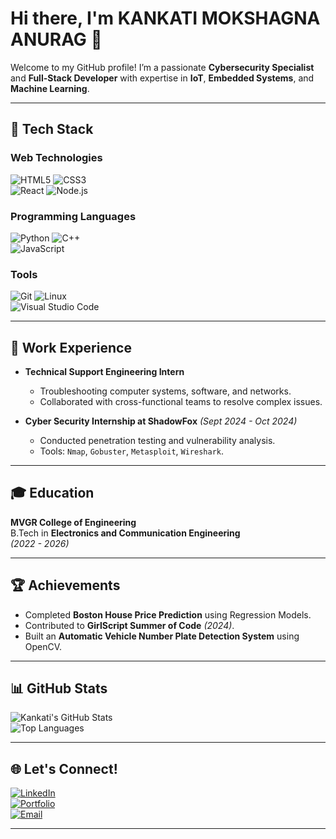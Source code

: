 # Hi there, I'm **KANKATI MOKSHAGNA ANURAG** 👋

Welcome to my GitHub profile! I’m a passionate **Cybersecurity Specialist** and **Full-Stack Developer** with expertise in **IoT**, **Embedded Systems**, and **Machine Learning**.

---

## 🚀 **Tech Stack**

### **Web Technologies**  
![HTML5](https://img.shields.io/badge/-HTML5-05122A?style=flat&logo=html5) 
![CSS3](https://img.shields.io/badge/-CSS3-05122A?style=flat&logo=css3)  
![React](https://img.shields.io/badge/-React-05122A?style=flat&logo=react)
![Node.js](https://img.shields.io/badge/-Node.js-05122A?style=flat&logo=node.js)

### **Programming Languages**  
![Python](https://img.shields.io/badge/-Python-05122A?style=flat&logo=python)
![C++](https://img.shields.io/badge/-C++-05122A?style=flat&logo=c%2b%2b)  
![JavaScript](https://img.shields.io/badge/-JavaScript-05122A?style=flat&logo=javascript)

### **Tools**  
![Git](https://img.shields.io/badge/-Git-05122A?style=flat&logo=git)
![Linux](https://img.shields.io/badge/-Linux-05122A?style=flat&logo=linux)  
![Visual Studio Code](https://img.shields.io/badge/-VS%20Code-05122A?style=flat&logo=visual-studio-code)

---

## 💼 **Work Experience**

- **Technical Support Engineering Intern**  
  - Troubleshooting computer systems, software, and networks.  
  - Collaborated with cross-functional teams to resolve complex issues.

- **Cyber Security Internship at ShadowFox** _(Sept 2024 - Oct 2024)_  
   - Conducted penetration testing and vulnerability analysis.  
   - Tools: `Nmap`, `Gobuster`, `Metasploit`, `Wireshark`.

---

## 🎓 **Education**

**MVGR College of Engineering**  
B.Tech in **Electronics and Communication Engineering**  
_(2022 - 2026)_

---

## 🏆 **Achievements**

- Completed **Boston House Price Prediction** using Regression Models.  
- Contributed to **GirlScript Summer of Code** _(2024)_.
- Built an **Automatic Vehicle Number Plate Detection System** using OpenCV.

---

## 📊 **GitHub Stats**

![Kankati's GitHub Stats](https://github-readme-stats.vercel.app/api?username=kankatianurag&show_icons=true&theme=dark)  
![Top Languages](https://github-readme-stats.vercel.app/api/top-langs/?username=kankatianurag&layout=compact&theme=dark)

---

## 🌐 **Let's Connect!**

[![LinkedIn](https://img.shields.io/badge/-LinkedIn-05122A?style=flat&logo=linkedin)](https://www.linkedin.com/in/YOUR_PROFILE)  
[![Portfolio](https://img.shields.io/badge/-Portfolio-05122A?style=flat)](YOUR_PORTFOLIO_LINK)  
[![Email](https://img.shields.io/badge/-Email-05122A?style=flat&logo=gmail)](mailto:kankati.mokshagnaanurag@gmail.com)

---
